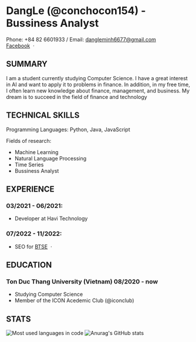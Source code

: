 DangLe (@conchocon154) - Bussiness Analyst
=================================================

Phone: +84 82 6601933 / Email: dangleminh6677@gmail.com <br>
[Facebook](https://www.facebook.com/le.minh.dang.150402) &nbsp;&middot;&nbsp;


SUMMARY
-------

I am a student currently studying Computer Science. I have a great interest in AI and want to apply it to problems in finance. In addition, in my free time, I often learn new knowledge about finance, management, and business. My dream is to succeed in the field of finance and technology

TECHNICAL SKILLS
----------------

Programming Languages: Python, Java, JavaScript


Fields of research:
- Machine Learning
- Natural Language Processing
- Time Series 
- Bussiness Analyst

EXPERIENCE
---------

### 03/2021 - 06/2021:
  - Developer at Havi Technology
### 07/2022 - 11/2022:
  - SEO for [BTSE](https://www.btse.com/en/home) &nbsp;&middot;&nbsp;

EDUCATION
---------

### Ton Duc Thang University (Vietnam) 08/2020 - now
- Studying Computer Science
- Member of the ICON Acedemic Club (@iconclub)

STATS
-----
![Most used languages in code](https://github-readme-stats.vercel.app/api/top-langs/?username=conchocon154&card_width=445&layout=compact&langs_count=10&theme=vue-dark)
![Anurag's GitHub stats](https://github-readme-stats.vercel.app/api?username=conchocon154&show_icons=true&theme=gruvbox&hide=issues) 

